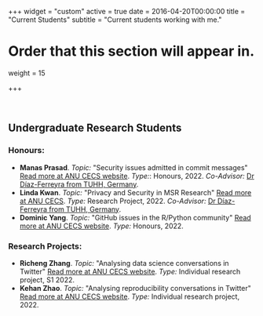 +++
widget = "custom"
active = true
date = 2016-04-20T00:00:00
title = "Current Students"
subtitle = "Current students working with me."

# Order that this section will appear in.
weight = 15

+++






</br>

## Undergraduate Research Students

### Honours:

- **Manas Prasad**. _Topic:_ "Security issues admitted in commit messages" [Read more at ANU CECS website](https://cs.anu.edu.au/research/student-research-projects/security-issues-admitted-commit-messages-hons). _Type:_: Honours, 2022. _Co-Advisor:_ [Dr Díaz-Ferreyra from TUHH, Germany](https://www.ndiaz-ferreyra.com).
- **Linda Kwan**. _Topic:_ "Privacy and Security in MSR Research" [Read more at ANU CECS](https://cs.anu.edu.au/research/student-research-projects/privacy-and-security-msr-research-hons-open). _Type:_ Research Project, 2022. _Co-Advisor:_ [Dr Díaz-Ferreyra from TUHH, Germany](https://www.ndiaz-ferreyra.com).
- **Dominic Yang**. _Topic:_ "GitHub issues in the R/Python community" [Read more at ANU CECS website](https://cs.anu.edu.au/research/student-research-projects/analysing-and-classifying-github-issues-rpython-hons-open). _Type:_ Honours, 2022.


### Research Projects:

- **Richeng Zhang**. _Topic:_ "Analysing data science conversations in Twitter" [Read more at ANU CECS website](https://cs.anu.edu.au/research/student-research-projects/analysing-data-science-conversations-twitter-hons-open). _Type:_ Individual research project, S1 2022.
- **Kehan Zhao**. _Topic:_ "Analysing reproducibility conversations in Twitter" [Read more at ANU CECS website](https://cs.anu.edu.au/research/student-research-projects/analysing-data-science-conversations-twitter-hons-open). _Type:_ Individual research project, 2022.

